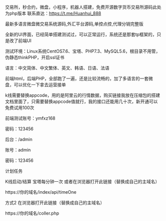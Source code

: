 #  
交易所，秒合约，微盘，小程序，机器人搭建，免费开源数字货币交易所源码此处为php版本
联系直达：https://t.me/Huanhui_888

最新多语言微盘微交易系统源码,外汇平台源码,单控点控,代理分销完整版

全新的UI界面，已经简单搭建测试过，可以正常运行，系统还是那套tp框架的，只是改了前端UI

测试环境：Linux系统CentOS7.6、宝塔、PHP7.3、MySQL5.6，根目录不用管，伪静态thinkPHP，开启ssl证书

语言：中文简体、中文繁体、英文、韩语、日语、法语

前端html，后端PHP，全部跑了一遍，还是比较流畅的，加了多语言的一套微盘，可以优化一下拿去运营接单

k线需要替换appcode，用的是阿里云的行情数据，购买链接我放在压缩包的搭建文档里面了，只需要替换appcode值就行，我的接口还能用几十次，新开通可以免费试用100次

前端测试账号：ymfxz168

密码：123456

后台：/admin

账号：admin    

密码：123456

计划任务

K线启动/结算 宝塔每分钟一次 或者在浏览器打开此链接（替换成自己的主域名）

https://你的域名/index/api/timeOne

方式2 在浏览器打开此链接（替换成自己的主域名）

https://你的域名/coller.php


